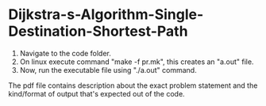 # Dijkstra-s-Algorithm-Single-Destination-Shortest-Path

1. Navigate to the code folder.  
2. On linux execute command "make -f pr.mk", this creates an "a.out" file.
3. Now, run the executable file using "./a.out" command.

The pdf file contains description about the exact problem statement and the kind/format of output that's expected out of the code.
